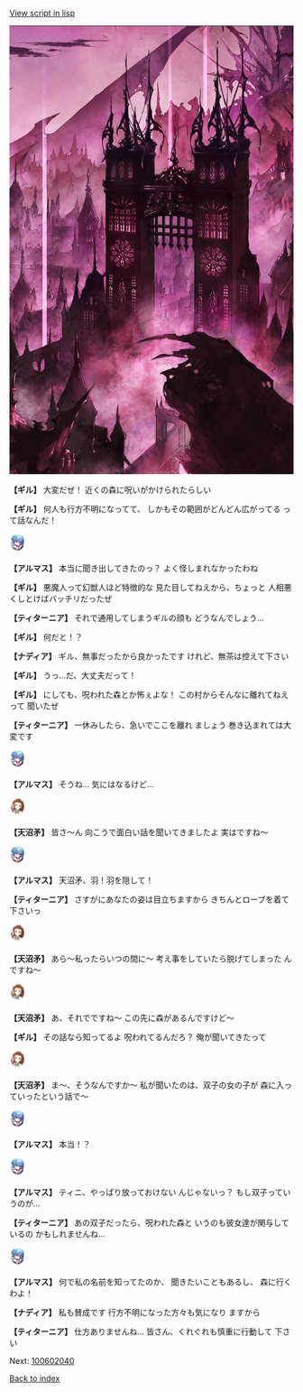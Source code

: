 [View script in lisp](../scripts/100602030.txt)

![300_devil_daytime02.png](../images/backgrounds/300_devil_daytime02.png)

**【ギル】**
大変だぜ！
近くの森に呪いがかけられたらしい

**【ギル】**
何人も行方不明になってて、
しかもその範囲がどんどん広がってる
って話なんだ！

<img src="../images/units/3103811.png" alt="3103811.png" height="34"/>

**【アルマス】**
本当に聞き出してきたのっ？
よく怪しまれなかったわね

**【ギル】**
悪魔人って幻獣人ほど特徴的な
見た目してねえから、ちょっと
人相悪くしとけばバッチリだったぜ

**【ティターニア】**
それで通用してしまうギルの顔も
どうなんでしょう…

**【ギル】**
何だと！？

**【ナディア】**
ギル、無事だったから良かったです
けれど、無茶は控えて下さい

**【ギル】**
うっ…だ、大丈夫だって！

**【ギル】**
にしても、呪われた森とか怖ぇよな！
この村からそんなに離れてねえって
聞いたぜ

**【ティターニア】**
一休みしたら、急いでここを離れ
ましょう
巻き込まれては大変です

<img src="../images/units/3103811.png" alt="3103811.png" height="34"/>

**【アルマス】**
そうね…
気にはなるけど…

<img src="../images/units/3300411.png" alt="3300411.png" height="34"/>

**【天沼矛】**
皆さ～ん
向こうで面白い話を聞いてきましたよ
実はですね～

<img src="../images/units/3103811.png" alt="3103811.png" height="34"/>

**【アルマス】**
天沼矛、羽！羽を隠して！

**【ティターニア】**
さすがにあなたの姿は目立ちますから
きちんとローブを着て下さいっ

<img src="../images/units/3300411.png" alt="3300411.png" height="34"/>

**【天沼矛】**
あら～私ったらいつの間に～
考え事をしていたら脱げてしまった
んですね～

<img src="../images/units/3300411.png" alt="3300411.png" height="34"/>

**【天沼矛】**
あ、それでですね～
この先に森があるんですけど～

**【ギル】**
その話なら知ってるよ
呪われてるんだろ？
俺が聞いてきたって

<img src="../images/units/3300411.png" alt="3300411.png" height="34"/>

**【天沼矛】**
ま～、そうなんですか～
私が聞いたのは、双子の女の子が
森に入っていったという話で～

<img src="../images/units/3103811.png" alt="3103811.png" height="34"/>

**【アルマス】**
本当！？

<img src="../images/units/3103811.png" alt="3103811.png" height="34"/>

**【アルマス】**
ティニ、やっぱり放っておけない
んじゃないっ？
もし双子っていうのが…

**【ティターニア】**
あの双子だったら、呪われた森と
いうのも彼女達が関与しているの
かもしれませんね…

<img src="../images/units/3103811.png" alt="3103811.png" height="34"/>

**【アルマス】**
何で私の名前を知ってたのか、
聞きたいこともあるし、
森に行くわよ！

**【ナディア】**
私も賛成です
行方不明になった方々も気になり
ますから

**【ティターニア】**
仕方ありませんね…
皆さん、くれぐれも慎重に行動して
下さい

Next: [100602040](100602040.md)

[Back to index](index.md)
